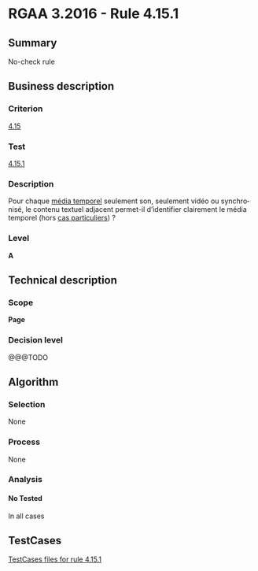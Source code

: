 # RGAA 3.2016 - Rule 4.15.1

## Summary
No-check rule


## Business description

### Criterion
[4.15](http://references.modernisation.gouv.fr/rgaa-accessibilite/2016/criteres.html#crit-4-15)

### Test
[4.15.1](http://references.modernisation.gouv.fr/rgaa-accessibilite/2016/criteres.html#test-4-15-1)

### Description
<div lang="fr">Pour chaque <a href="http://references.modernisation.gouv.fr/rgaa-accessibilite/2016/glossaire.html#mdia-temporel-type-son-vido-et-synchronis">m&#xE9;dia temporel</a> seulement son, seulement vid&#xE9;o ou synchronis&#xE9;, le contenu textuel adjacent permet-il d&#x2019;identifier clairement le m&#xE9;dia temporel (hors <a href="http://references.modernisation.gouv.fr/rgaa-accessibilite/2016/cas-particuliers.html#cp-4-15" title="Cas particuliers pour le crit&#xE8;re 4.15">cas particuliers</a>)&nbsp;?</div>

### Level
**A**


## Technical description

### Scope
**Page**

### Decision level
@@@TODO


## Algorithm

### Selection
None

### Process
None

### Analysis

#### No Tested
In all cases


##  TestCases

[TestCases files for rule 4.15.1](https://github.com/Asqatasun/Asqatasun/tree/develop/rules/rules-rgaa3.2016/src/test/resources/testcases/rgaa32016/Rgaa32016Rule041501/)


